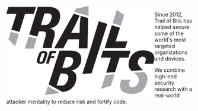 <img align="left" src="./logo.png" width="400">

Since 2012, Trail of Bits has helped secure some of the world's most targeted
organizations and devices.

We combine high-end security research with a
real-world attacker mentality to reduce risk and fortify code.

<br clear="left"/>
